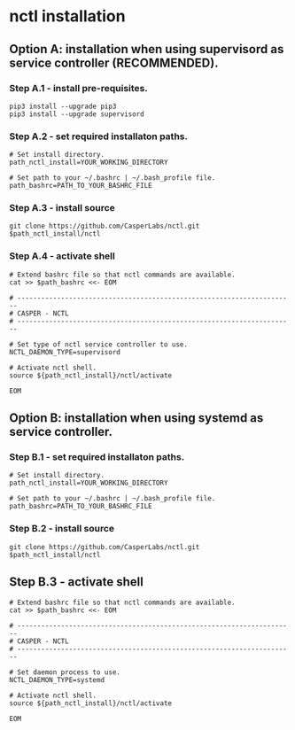 # nctl installation

## Option A: installation when using **supervisord** as service controller (RECOMMENDED).

### Step A.1 - install pre-requisites.

```
pip3 install --upgrade pip3
pip3 install --upgrade supervisord
```

### Step A.2 - set required installaton paths.

```
# Set install directory.
path_nctl_install=YOUR_WORKING_DIRECTORY

# Set path to your ~/.bashrc | ~/.bash_profile file.
path_bashrc=PATH_TO_YOUR_BASHRC_FILE
```

### Step A.3 - install source

```
git clone https://github.com/CasperLabs/nctl.git $path_nctl_install/nctl
```

### Step A.4 - activate shell

```
# Extend bashrc file so that nctl commands are available.
cat >> $path_bashrc <<- EOM

# ----------------------------------------------------------------------
# CASPER - NCTL
# ----------------------------------------------------------------------

# Set type of nctl service controller to use.
NCTL_DAEMON_TYPE=supervisord

# Activate nctl shell.
source ${path_nctl_install}/nctl/activate

EOM
```

## Option B: installation when using systemd as service controller.

### Step B.1 - set required installaton paths.

```
# Set install directory.
path_nctl_install=YOUR_WORKING_DIRECTORY

# Set path to your ~/.bashrc | ~/.bash_profile file.
path_bashrc=PATH_TO_YOUR_BASHRC_FILE
```

### Step B.2 - install source

```
git clone https://github.com/CasperLabs/nctl.git $path_nctl_install/nctl
```

## Step B.3 - activate shell

```
# Extend bashrc file so that nctl commands are available.
cat >> $path_bashrc <<- EOM

# ----------------------------------------------------------------------
# CASPER - NCTL
# ----------------------------------------------------------------------

# Set daemon process to use.
NCTL_DAEMON_TYPE=systemd

# Activate nctl shell.
source ${path_nctl_install}/nctl/activate

EOM